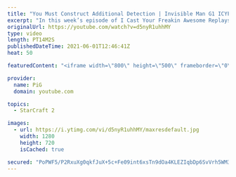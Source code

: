 ```yaml
---
title: "You Must Construct Additional Detection | Invisible Man G1 ICYFAR"
excerpt: "In this week’s episode of I Cast Your Freakin Awesome Replays (ICYFAR) players sent in their replays where they were they may use invisible units to spook their opponents!  NEW ICYFAR CHALLANGE: You will never get this! - Deny your opponents expansions and contain them at all costs. Send submissions"
originalUrl: https://youtube.com/watch?v=d5nyR1uhhMY
type: video
length: PT14M2S
publishedDateTime: 2021-06-01T12:46:41Z
heat: 50

featuredContent: "<iframe width=\"800\" height=\"500\" frameborder=\"0\" src=\"https://www.youtube.com/embed/d5nyR1uhhMY\" allow=\"accelerometer; autoplay; encrypted-media; gyroscope; picture-in-picture\" allowfullscreen></iframe>"

provider:
  name: PiG
  domain: youtube.com

topics:
  - StarCraft 2

images:
  - url: https://i.ytimg.com/vi/d5nyR1uhhMY/maxresdefault.jpg
    width: 1280
    height: 720
    isCached: true

secured: "PoPWF5/P2RxuXg0qkfJuX+5c+Fe09int6xsTn9dOa4KLEZIqbDp6SvVrh5WM3UK8vnzLHnhkv2jmQjrEN+oG6fMj2UBTkUgoDXGag7a2FAoxcSnPkHoabX7HT4P2elQQ9fXrZqGYItg7cnM1TqaPF7GlFTcyjtiypSr3Omv9wo6ZvObeESuVobKbBaG7KZAuCgUXf90+XANHLI32ZwlljDRnM887Jd4btvhSUqePU4/lGMBIyHb08ele7z+N0EmXa1hJsx+gEQ1JuQ8wzt1kE1676TTyNpL0MDDoTxcc1jOxq0+djWgUDhLvEaf3+Rom4Q32tiY0jUxasK1qcdai/hXoB8gBTSbVWhtzUwmuur6aNmo/lOaC2k3zj8+PbYQxP9MVhOTitWpmTaEsKvYLMMCC0LdSAIsQQEWF5QAFUAw=;4EMAlsR9Vt5xqvCY6jvvNg=="
---
```


